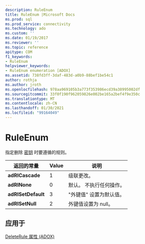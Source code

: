```yaml
---
description: RuleEnum
title: RuleEnum |Microsoft Docs
ms.prod: sql
ms.prod_service: connectivity
ms.technology: ado
ms.custom: ''
ms.date: 01/19/2017
ms.reviewer: ''
ms.topic: reference
apitype: COM
f1_keywords:
- RuleEnum
helpviewer_keywords:
- RuleEnum enumeration [ADOX]
ms.assetid: 738fd3ff-3daf-483d-a0b9-88bef1be54c1
author: rothja
ms.author: jroth
ms.openlocfilehash: 978aa969105b3a773f353986ecd39a38995002df
ms.sourcegitcommit: 33f0f190f962059826e002be165a2bef4f9e350c
ms.translationtype: MT
ms.contentlocale: zh-CN
ms.lasthandoff: 01/30/2021
ms.locfileid: "99164049"
---
```

# <a name="ruleenum"></a>RuleEnum
指定删除 [密钥](./key-object-adox.md) 时要遵循的规则。  
  
|返回的常量|Value|说明|  
|--------------|-----------|-----------------|  
|**adRICascade**|1|级联更改。|  
|**adRINone**|0|默认。 不执行任何操作。|  
|**adRISetDefault**|3|"外键值" 设置为默认值。|  
|**adRISetNull**|2|外键值设置为 null。|  
  
## <a name="applies-to"></a>应用于  
 [DeleteRule 属性 (ADOX)](./deleterule-property-adox.md)